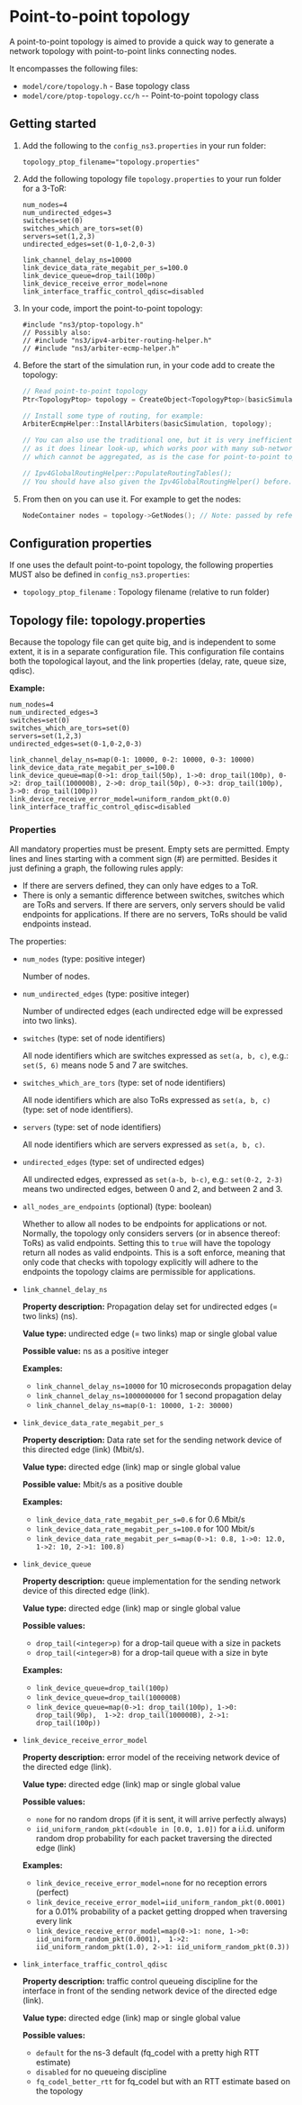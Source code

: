 # Point-to-point topology

A point-to-point topology is aimed to provide a quick way to generate a network topology with point-to-point links connecting nodes.

It encompasses the following files:

* `model/core/topology.h` - Base topology class
* `model/core/ptop-topology.cc/h` -- Point-to-point topology class


## Getting started

1. Add the following to the `config_ns3.properties` in your run folder:

   ```
   topology_ptop_filename="topology.properties"
   ```

2. Add the following topology file `topology.properties` to your run folder for a 3-ToR:

   ```
   num_nodes=4
   num_undirected_edges=3
   switches=set(0)
   switches_which_are_tors=set(0)
   servers=set(1,2,3)
   undirected_edges=set(0-1,0-2,0-3)
   
   link_channel_delay_ns=10000
   link_device_data_rate_megabit_per_s=100.0
   link_device_queue=drop_tail(100p)
   link_device_receive_error_model=none
   link_interface_traffic_control_qdisc=disabled
   ```

3. In your code, import the point-to-point topology:

   ```
   #include "ns3/ptop-topology.h"
   // Possibly also: 
   // #include "ns3/ipv4-arbiter-routing-helper.h"
   // #include "ns3/arbiter-ecmp-helper.h"
   ```

4. Before the start of the simulation run, in your code add to create the topology:

    ```c++
    // Read point-to-point topology
    Ptr<TopologyPtop> topology = CreateObject<TopologyPtop>(basicSimulation, Ipv4ArbiterRoutingHelper());
   
   // Install some type of routing, for example:
    ArbiterEcmpHelper::InstallArbiters(basicSimulation, topology);
   
   // You can also use the traditional one, but it is very inefficient,
   // as it does linear look-up, which works poor with many sub-networks
   // which cannot be aggregated, as is the case for point-to-point topology. 
   
   // Ipv4GlobalRoutingHelper::PopulateRoutingTables();
   // You should have also given the Ipv4GlobalRoutingHelper() before.
    ```
   
5. From then on you can use it. For example to get the nodes:

    ```c++
    NodeContainer nodes = topology->GetNodes(); // Note: passed by reference
    ```


## Configuration properties

If one uses the default point-to-point topology, the following properties MUST 
also be defined in `config_ns3.properties`:
* `topology_ptop_filename` : Topology filename (relative to run folder)

## Topology file: topology.properties

Because the topology file can get quite big, and is independent to some extent, 
it is in a separate configuration file. This configuration file contains both the 
topological layout, and the link properties (delay, rate, queue size, qdisc).

**Example:**

```
num_nodes=4
num_undirected_edges=3
switches=set(0)
switches_which_are_tors=set(0)
servers=set(1,2,3)
undirected_edges=set(0-1,0-2,0-3)

link_channel_delay_ns=map(0-1: 10000, 0-2: 10000, 0-3: 10000)
link_device_data_rate_megabit_per_s=100.0
link_device_queue=map(0->1: drop_tail(50p), 1->0: drop_tail(100p), 0->2: drop_tail(100000B), 2->0: drop_tail(50p), 0->3: drop_tail(100p), 3->0: drop_tail(100p))
link_device_receive_error_model=uniform_random_pkt(0.0)
link_interface_traffic_control_qdisc=disabled
```

### Properties

All mandatory properties must be present. Empty sets are permitted. 
Empty lines and lines starting with a comment sign (#) are permitted. 
Besides it just defining a graph, the following rules apply:

* If there are servers defined, they can only have edges to a ToR.
* There is only a semantic difference between switches, switches which 
  are ToRs and servers. If there are servers, only servers should be 
  valid endpoints for applications. If there are no servers, ToRs should be valid endpoints instead.
  
The properties:

* `num_nodes` (type: positive integer)

  Number of nodes.
  
* `num_undirected_edges` (type: positive integer)

  Number of undirected edges (each undirected edge will be expressed into two links).

* `switches` (type: set of node identifiers)

  All node identifiers which are switches expressed as `set(a, b, c)`, 
  e.g.: `set(5, 6)` means node 5 and 7 are switches.
  
* `switches_which_are_tors` (type: set of node identifiers)

  All node identifiers which are also ToRs expressed as `set(a, b, c)` 
  (type: set of node identifiers).
  
* `servers` (type: set of node identifiers)

  All node identifiers which are servers expressed as `set(a, b, c)`.
  
* `undirected_edges` (type: set of undirected edges)

  All undirected edges, expressed as `set(a-b, b-c)`, e.g.: `set(0-2, 2-3)` 
  means two undirected edges, between 0 and 2, and between 2 and 3.
  
* `all_nodes_are_endpoints` (optional) (type: boolean)

  Whether to allow all nodes to be endpoints for applications or not. 
  Normally, the topology only considers servers (or in absence thereof: ToRs) 
  as valid endpoints. Setting this to `true` will have the topology return 
  all nodes as valid endpoints. This is a soft enforce, meaning that only 
  code that checks with topology explicitly will adhere to the endpoints the 
  topology claims are permissible for applications.

* `link_channel_delay_ns` 

   **Property description:** Propagation delay set for undirected edges (= two links) (ns).

   **Value type:** undirected edge (= two links) map or single global value
   
   **Possible value:** ns as a positive integer

   **Examples:**
   - `link_channel_delay_ns=10000` for 10 microseconds propagation delay
   - `link_channel_delay_ns=1000000000` for 1 second propagation delay
   - `link_channel_delay_ns=map(0-1: 10000, 1-2: 30000)`
   
* `link_device_data_rate_megabit_per_s` 
  
   **Property description:** Data rate set for the sending network device 
   of this directed edge (link) (Mbit/s).
   
   **Value type:** directed edge (link) map or single global value
   
   **Possible value:** Mbit/s as a positive double
   
   **Examples:**
   - `link_device_data_rate_megabit_per_s=0.6` for 0.6 Mbit/s
   - `link_device_data_rate_megabit_per_s=100.0` for 100 Mbit/s
   - `link_device_data_rate_megabit_per_s=map(0->1: 0.8, 1->0: 12.0, 1->2: 10, 2->1: 100.8)`
   
* `link_device_queue`

   **Property description:** queue implementation for the sending network device
   of this directed edge (link).

   **Value type:** directed edge (link) map or single global value
   
   **Possible values:**
   - `drop_tail(<integer>p)` for a drop-tail queue with a size in packets
   - `drop_tail(<integer>B)` for a drop-tail queue with a size in byte

   **Examples:**
   - `link_device_queue=drop_tail(100p)`
   - `link_device_queue=drop_tail(100000B)`
   - `link_device_queue=map(0->1: drop_tail(100p), 1->0: drop_tail(90p), 
     1->2: drop_tail(100000B), 2->1: drop_tail(100p))`
  
* `link_device_receive_error_model` 

   **Property description:** error model of the receiving network device
    of the directed edge (link).

   **Value type:** directed edge (link) map or single global value
   
   **Possible values:**
   - `none` for no random drops (if it is sent, it will arrive perfectly always)
   - `iid_uniform_random_pkt(<double in [0.0, 1.0])` for a i.i.d. uniform random 
     drop probability for each packet traversing the directed edge (link) 

   **Examples:**
   - `link_device_receive_error_model=none` for no reception errors (perfect)
   - `link_device_receive_error_model=iid_uniform_random_pkt(0.0001)` for a 0.01% 
     probability of a packet getting dropped when traversing every link
   - `link_device_receive_error_model=map(0->1: none, 1->0: iid_uniform_random_pkt(0.0001), 
     1->2: iid_uniform_random_pkt(1.0), 2->1: iid_uniform_random_pkt(0.3))`

* `link_interface_traffic_control_qdisc` 

   **Property description:** traffic control queueing discipline for the interface
   in front of the sending network device of the directed edge (link).
    
   **Value type:** directed edge (link) map or single global value
    
   **Possible values:**
   - `default` for the ns-3 default (fq_codel with a pretty high RTT estimate)
   - `disabled` for no queueing discipline
   - `fq_codel_better_rtt` for fq_codel but with an RTT estimate based on the topology
